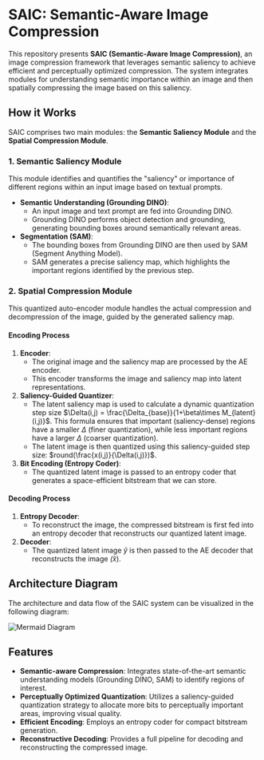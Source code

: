 # SAIC: Semantic-Aware Image Compression

This repository presents **SAIC (Semantic-Aware Image Compression)**, an image compression framework that leverages semantic saliency to achieve efficient and perceptually optimized compression. The system integrates modules for understanding semantic importance within an image and then spatially compressing the image based on this saliency.

## How it Works

SAIC comprises two main modules: the **Semantic Saliency Module** and the **Spatial Compression Module**.

### 1. Semantic Saliency Module

This module identifies and quantifies the "saliency" or importance of different regions within an input image based on textual prompts.

*   **Semantic Understanding (Grounding DINO)**:
    *   An input image and text prompt are fed into Grounding DINO.
    *   Grounding DINO performs object detection and grounding, generating bounding boxes around semantically relevant areas.
*   **Segmentation (SAM)**:
    *   The bounding boxes from Grounding DINO are then used by SAM (Segment Anything Model).
    *   SAM generates a precise saliency map, which highlights the important regions identified by the previous step.

### 2. Spatial Compression Module

This quantized auto-encoder module handles the actual compression and decompression of the image, guided by the generated saliency map.

#### Encoding Process

1.  **Encoder**:
    *   The original image and the saliency map are processed by the AE encoder.
    *   This encoder transforms the image and saliency map into latent representations.
2.  **Saliency-Guided Quantizer**:
    *   The latent saliency map is used to calculate a dynamic quantization step size $\Delta(i,j) = \frac{\Delta_{base}}{1+\beta\times M_{latent}(i,j)}$. This formula ensures that important (saliency-dense) regions have a smaller $\Delta$ (finer quantization), while less important regions have a larger $\Delta$ (coarser quantization).
    *   The latent image is then quantized using this saliency-guided step size: $round(\frac{x(i,j)}{\Delta(i,j)})$.
3.  **Bit Encoding (Entropy Coder)**:
    *   The quantized latent image is passed to an entropy coder that generates a space-efficient bitstream that we can store.

#### Decoding Process

1.  **Entropy Decoder**:
    *   To reconstruct the image, the compressed bitstream is first fed into an entropy decoder that reconstructs our quantized latent image.
2.  **Decoder**:
    *   The quantized latent image $\hat{y}$ is then passed to the AE decoder that reconstructs the image $\hat(x)$.

## Architecture Diagram

The architecture and data flow of the SAIC system can be visualized in the following diagram:

![Mermaid Diagram](asset/architecture.svg)

## Features

*   **Semantic-aware Compression**: Integrates state-of-the-art semantic understanding models (Grounding DINO, SAM) to identify regions of interest.
*   **Perceptually Optimized Quantization**: Utilizes a saliency-guided quantization strategy to allocate more bits to perceptually important areas, improving visual quality.
*   **Efficient Encoding**: Employs an entropy coder for compact bitstream generation.
*   **Reconstructive Decoding**: Provides a full pipeline for decoding and reconstructing the compressed image.